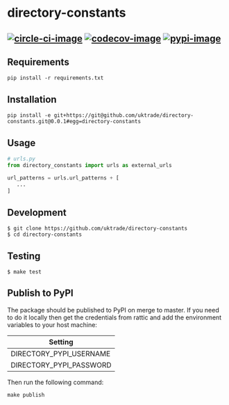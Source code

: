 # directory-constants

[![circle-ci-image]][circle-ci]
[![codecov-image]][codecov]
[![pypi-image]][pypi]
---

## Requirements

```shell
pip install -r requirements.txt
```

## Installation

```shell
pip install -e git+https://git@github.com/uktrade/directory-constants.git@0.0.1#egg=directory-constants
```

## Usage

```python
# urls.py
from directory_constants import urls as external_urls

url_patterns = urls.url_patterns + [
   ...
]
```

## Development

    $ git clone https://github.com/uktrade/directory-constants
    $ cd directory-constants

## Testing
	$ make test

## Publish to PyPI

The package should be published to PyPI on merge to master. If you need to do it locally then get the credentials from rattic and add the environment variables to your host machine:

| Setting                     |
| --------------------------- |
| DIRECTORY_PYPI_USERNAME     |
| DIRECTORY_PYPI_PASSWORD     |


Then run the following command:

    make publish


[circle-ci-image]: https://circleci.com/gh/uktrade/directory-constants/tree/master.svg?style=svg
[circle-ci]: https://circleci.com/gh/uktrade/directory-constants/tree/master

[codecov-image]: https://codecov.io/gh/uktrade/directory-constants/branch/master/graph/badge.svg
[codecov]: https://codecov.io/gh/uktrade/directory-constants

[pypi-image]: https://badge.fury.io/py/directory-constants.svg
[pypi]: https://badge.fury.io/py/directory-constants
